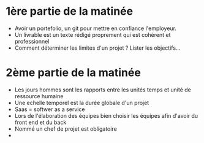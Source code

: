 # 1ère partie de la matinée

- Avoir un portefolio, un git pour mettre en confiance l'employeur.
- Un livrable est un texte rédigé proprement qui est cohérent et professionnel
- Comment déterminer les limites d'un projet ? Lister les objectifs...


# 2ème partie de la matinée

- Les jours hommes sont les rapports entre les unités temps et unité de ressource humaine
- Une echelle temporel est la durée globale d'un projet
- Saas = softwer as a service
- Lors de l'élaboration des équipes bien choisir les équipes afin d'avoir du front end et du back 
- Nommé un chef de projet est obligatoire
- 
